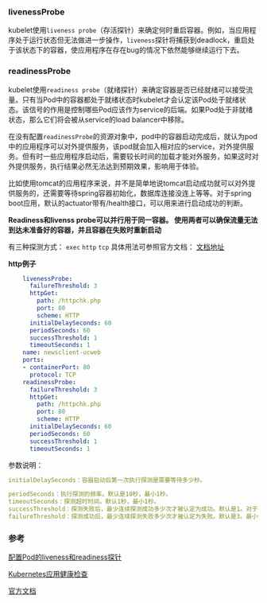 

### livenessProbe

kubelet使用`liveness probe`（存活探针）来确定何时重启容器。例如，当应用程序处于运行状态但无法做进一步操作，`liveness`探针将捕获到deadlock，重启处于该状态下的容器，使应用程序在存在bug的情况下依然能够继续运行下去。

### readinessProbe

 kubelet使用`readiness probe`（就绪探针）来确定容器是否已经就绪可以接受流量。只有当Pod中的容器都处于就绪状态时kubelet才会认定该Pod处于就绪状态。该信号的作用是控制哪些Pod应该作为service的后端。如果Pod处于非就绪状态，那么它们将会被从service的load balancer中移除。

 在没有配置`readinessProbe`的资源对象中，pod中的容器启动完成后，就认为pod中的应用程序可以对外提供服务，该pod就会加入相对应的service，对外提供服务。但有时一些应用程序启动后，需要较长时间的加载才能对外服务，如果这时对外提供服务，执行结果必然无法达到预期效果，影响用于体验。

 比如使用tomcat的应用程序来说，并不是简单地说tomcat启动成功就可以对外提供服务的，还需要等待spring容器初始化，数据库连接没连上等等。对于spring boot应用，默认的actuator带有/health接口，可以用来进行启动成功的判断。

 **Readiness和livenss probe可以并行用于同一容器。 使用两者可以确保流量无法到达未准备好的容器，并且容器在失败时重新启动**

有三种探测方式： `exec`     `http`    `tcp`     具体用法可参照官方文档： [文档地址](https://kubernetes.io/docs/tasks/configure-pod-container/configure-liveness-readiness-probes/)

**http例子**

```yaml
    livenessProbe:
      failureThreshold: 3
      httpGet:
        path: /httpchk.php
        port: 80
        scheme: HTTP
      initialDelaySeconds: 60
      periodSeconds: 60
      successThreshold: 1
      timeoutSeconds: 1
    name: newsclient-ucweb
    ports:
    - containerPort: 80
      protocol: TCP
    readinessProbe:
      failureThreshold: 3
      httpGet:
        path: /httpchk.php
        port: 80
        scheme: HTTP
      initialDelaySeconds: 60
      periodSeconds: 60
      successThreshold: 1
      timeoutSeconds: 1
```

参数说明：

```yaml
initialDelaySeconds：容器启动后第一次执行探测是需要等待多少秒。

periodSeconds：执行探测的频率。默认是10秒，最小1秒。
timeoutSeconds：探测超时时间。默认1秒，最小1秒。
successThreshold：探测失败后，最少连续探测成功多少次才被认定为成功。默认是1。对于liveness必须是1。最小值是1。
failureThreshold：探测成功后，最少连续探测失败多少次才被认定为失败。默认是3。最小值是1。
```



### 参考

[配置Pod的liveness和readiness探针](https://www.kubernetes.org.cn/2362.html)

[Kubernetes应用健康检查](https://blog.csdn.net/asdf57847225/article/details/78269506)

[官方文档](https://kubernetes.io/docs/tasks/configure-pod-container/configure-liveness-readiness-probes/)